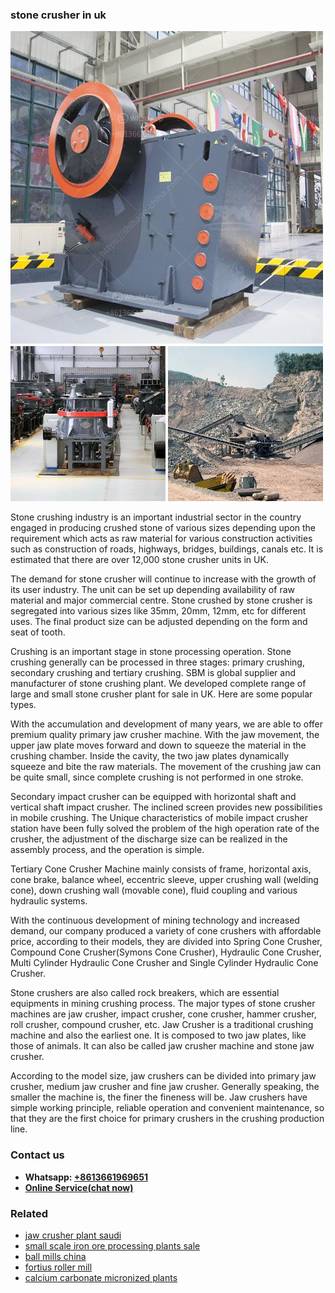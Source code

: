 <h3>stone crusher in uk</h3><img src='1708408645.jpg' alt=''><p>Stone crushing industry is an important industrial sector in the country engaged in producing crushed stone of various sizes depending upon the requirement which acts as raw material for various construction activities such as construction of roads, highways, bridges, buildings, canals etc. It is estimated that there are over 12,000 stone crusher units in UK.</p><p>The demand for stone crusher will continue to increase with the growth of its user industry. The unit can be set up depending availability of raw material and major commercial centre. Stone crushed by stone crusher is segregated into various sizes like 35mm, 20mm, 12mm, etc for different uses. The final product size can be adjusted depending on the form and seat of tooth.</p><p>Crushing is an important stage in stone processing operation. Stone crushing generally can be processed in three stages: primary crushing, secondary crushing and tertiary crushing. SBM is global supplier and manufacturer of stone crushing plant. We developed complete range of large and small stone crusher plant for sale in UK. Here are some popular types.</p><p>With the accumulation and development of many years, we are able to offer premium quality primary jaw crusher machine. With the jaw movement, the upper jaw plate moves forward and down to squeeze the material in the crushing chamber. Inside the cavity, the two jaw plates dynamically squeeze and bite the raw materials. The movement of the crushing jaw can be quite small, since complete crushing is not performed in one stroke.</p><p>Secondary impact crusher can be equipped with horizontal shaft and vertical shaft impact crusher. The inclined screen provides new possibilities in mobile crushing. The Unique characteristics of mobile impact crusher station have been fully solved the problem of the high operation rate of the crusher, the adjustment of the discharge size can be realized in the assembly process, and the operation is simple.</p><p>Tertiary Cone Crusher Machine mainly consists of frame, horizontal axis, cone brake, balance wheel, eccentric sleeve, upper crushing wall (welding cone), down crushing wall (movable cone), fluid coupling and various hydraulic systems.</p><p>With the continuous development of mining technology and increased demand, our company produced a variety of cone crushers with affordable price, according to their models, they are divided into Spring Cone Crusher, Compound Cone Crusher(Symons Cone Crusher), Hydraulic Cone Crusher, Multi Cylinder Hydraulic Cone Crusher and Single Cylinder Hydraulic Cone Crusher.</p><p>Stone crushers are also called rock breakers, which are essential equipments in mining crushing process. The major types of stone crusher machines are jaw crusher, impact crusher, cone crusher, hammer crusher, roll crusher, compound crusher, etc. Jaw Crusher is a traditional crushing machine and also the earliest one. It is composed to two jaw plates, like those of animals. It can also be called jaw crusher machine and stone jaw crusher.</p><p>According to the model size, jaw crushers can be divided into primary jaw crusher, medium jaw crusher and fine jaw crusher. Generally speaking, the smaller the machine is, the finer the fineness will be. Jaw crushers have simple working principle, reliable operation and convenient maintenance, so that they are the first choice for primary crushers in the crushing production line.</p><h3>Contact us</h3><ul><li><strong>Whatsapp:&nbsp;<a href="https://wa.me/8613661969651">+8613661969651</a></strong></li><li><a href="https://swt.shibang-china.com/?git&amp;zhl&amp;stone crusher in uk"><strong>Online Service(chat now)</strong></a></li></ul><h3>Related</h3><ul><li><a href='jaw crusher plant saudi.md'>jaw crusher plant saudi</a></li><li><a href='small scale iron ore processing plants sale.md'>small scale iron ore processing plants sale</a></li><li><a href='ball mills china.md'>ball mills china</a></li><li><a href='fortius roller mill.md'>fortius roller mill</a></li><li><a href='calcium carbonate micronized plants.md'>calcium carbonate micronized plants</a></li></ul>